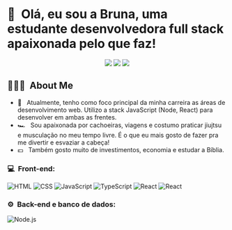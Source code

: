 <h1>👋 &nbsp;Olá, eu sou a Bruna, uma estudante desenvolvedora full stack apaixonada pelo que faz!</h1>
<p align="center">
<a href="https://www.instagram.com/brunarocham_/?hl=en"><img src="https://img.shields.io/badge/-@brunarocham_-E4405F?style=flat-square&logo=Instagram&logoColor=white"/></a>
<a href="https://www.linkedin.com/in/brunarocha-/"><img src="https://img.shields.io/badge/-Bruna Rocha Marques -0077B5?style=flat-square&logo=Linkedin&logoColor=white"/></a>
<a href="mailto:brunaads001@gmail.com"><img src="https://img.shields.io/badge/-brunaads001@gmail.com-D14836?style=flat-square&logo=Gmail&logoColor=white"/></a>

</p>

<h2> 👨🏻‍💻 &nbsp;About Me </h2>

- 🚀 &nbsp; Atualmente, tenho como foco principal da minha carreira as áreas de desenvolvimento web. Utilizo a stack JavaScript (Node, React) para desenvolver em ambas as frentes.
- 🏎 &nbsp; Sou apaixonada por cachoeiras, viagens e costumo praticar jiujtsu e musculação no meu tempo livre. É o que eu mais gosto de fazer pra me divertir e esvaziar a cabeça!
- 💵 &nbsp; Também gosto muito de investimentos, economia e estudar a Bíblia.


<h3>💻 &nbsp;Front-end:</h3>

![HTML](https://img.shields.io/badge/-HTML-333333?style=flat&logo=HTML5)
![CSS](https://img.shields.io/badge/-CSS-333333?style=flat&logo=CSS3&logoColor=1572B6)
![JavaScript](https://img.shields.io/badge/-JavaScript-333333?style=flat&logo=javascript)
![TypeScript](https://img.shields.io/badge/-TypeScript-333333?style=flat&logo=typescript&logoColor=2D79C7)
![React](https://img.shields.io/badge/-React-333333?style=flat&logo=react)
![React](https://img.shields.io/badge/-React%20Native-333333?style=flat&logo=react)

<h3>⚙️ &nbsp;Back-end e banco de dados:</h3>

![Node.js](https://img.shields.io/badge/-Node.js-333333?style=flat&logo=node.js)




